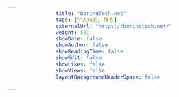 ```yaml
---
                title: "BoringTech.net"
                tags: [个人网站, 博客]
                externalUrl: "https://boringtech.net/"
                weight: 591
                showDate: false
                showAuthor: false
                showReadingTime: false
                showEdit: false
                showLikes: false
                showViews: false
                layoutBackgroundHeaderSpace: false
                
---
```


